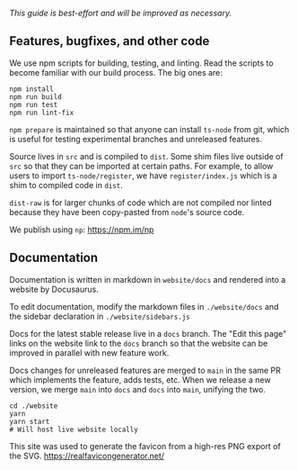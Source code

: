 *This guide is best-effort and will be improved as necessary.*

## Features, bugfixes, and other code

We use npm scripts for building, testing, and linting.  Read the scripts to become familiar with our build process.  The big ones are:

```
npm install
npm run build
npm run test
npm run lint-fix
```

`npm prepare` is maintained so that anyone can install `ts-node` from git, which is useful for testing experimental branches and unreleased features.

Source lives in `src` and is compiled to `dist`.  Some shim files live outside of `src` so that they can be imported at
certain paths.  For example, to allow users to import `ts-node/register`, we have `register/index.js` which is a shim to
compiled code in `dist`.

`dist-raw` is for larger chunks of code which are not compiled nor linted because they have been copy-pasted from `node`'s source code.

We publish using `np`: https://npm.im/np

## Documentation

Documentation is written in markdown in `website/docs` and rendered into a website by Docusaurus.

To edit documentation, modify the markdown files in `./website/docs` and the sidebar declaration in `./website/sidebars.js`

Docs for the latest stable release live in a `docs` branch.  The "Edit this page" links on the website link to the `docs`
branch so that the website can be improved in parallel with new feature work.

Docs changes for unreleased features are merged to `main` in the same PR which implements the feature, adds tests, etc.
When we release a new version, we merge `main` into `docs` and `docs` into `main`, unifying the two.

```shell
cd ./website
yarn
yarn start
# Will host live website locally
```

This site was used to generate the favicon from a high-res PNG export of the SVG. https://realfavicongenerator.net/
